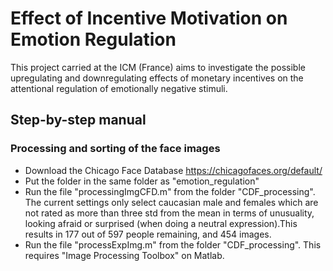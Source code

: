 # Effect of Incentive Motivation on Emotion Regulation  

This project carried at the ICM (France) aims to investigate the possible upregulating and downregulating effects of monetary incentives on the attentional regulation of emotionally negative stimuli.

## Step-by-step manual

### Processing and sorting of the face images
- Download the Chicago Face Database <https://chicagofaces.org/default/>
- Put the folder in the same folder as "emotion_regulation"
- Run the file "processingImgCFD.m" from the folder "CDF_processing". The current settings only select caucasian male and females which are not rated as more than three std from the mean in terms of unusuality, looking afraid or surprised (when doing a neutral expression).This results in 177 out of 597 people remaining, and 454 images.
- Run the file "processExpImg.m" from the folder "CDF_processing". This requires "Image Processing Toolbox" on Matlab. 
